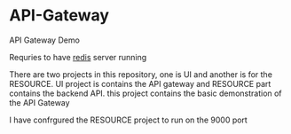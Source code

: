 # API-Gateway
API Gateway Demo

Requries to have [redis] server running

There are two projects in this repository, one is UI and another is for the RESOURCE.
UI project is contains the API gateway and RESOURCE part contains the backend API. this project contains the basic demonstration of the API Gateway

I have confrgured the RESOURCE project to run on the 9000 port

[redis]:http//redis.io
